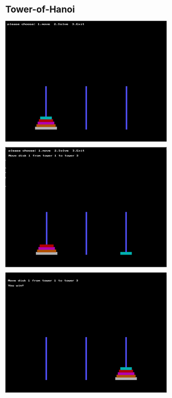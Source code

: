 # Tower-of-Hanoi

![alt text](https://github.com/Satyam255/Tower-of-Hanoi/blob/main/Screenshot%202024-08-11%20152555.png)

![alt-text](https://github.com/Satyam255/Tower-of-Hanoi/blob/baf8e74d6829e4a93ac2b0a618e212251991c3a3/Screenshot%202024-08-11%20152632.png)

![alt-text](https://github.com/Satyam255/Tower-of-Hanoi/blob/b5e03c98fec4d994f1443cfbb1ce7d654facd177/Screenshot%202024-08-11%20152722.png)
